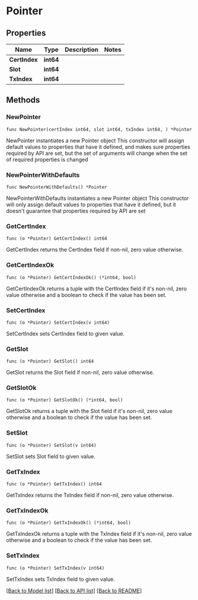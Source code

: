 # Pointer

## Properties

Name | Type | Description | Notes
------------ | ------------- | ------------- | -------------
**CertIndex** | **int64** |  | 
**Slot** | **int64** |  | 
**TxIndex** | **int64** |  | 

## Methods

### NewPointer

`func NewPointer(certIndex int64, slot int64, txIndex int64, ) *Pointer`

NewPointer instantiates a new Pointer object
This constructor will assign default values to properties that have it defined,
and makes sure properties required by API are set, but the set of arguments
will change when the set of required properties is changed

### NewPointerWithDefaults

`func NewPointerWithDefaults() *Pointer`

NewPointerWithDefaults instantiates a new Pointer object
This constructor will only assign default values to properties that have it defined,
but it doesn't guarantee that properties required by API are set

### GetCertIndex

`func (o *Pointer) GetCertIndex() int64`

GetCertIndex returns the CertIndex field if non-nil, zero value otherwise.

### GetCertIndexOk

`func (o *Pointer) GetCertIndexOk() (*int64, bool)`

GetCertIndexOk returns a tuple with the CertIndex field if it's non-nil, zero value otherwise
and a boolean to check if the value has been set.

### SetCertIndex

`func (o *Pointer) SetCertIndex(v int64)`

SetCertIndex sets CertIndex field to given value.


### GetSlot

`func (o *Pointer) GetSlot() int64`

GetSlot returns the Slot field if non-nil, zero value otherwise.

### GetSlotOk

`func (o *Pointer) GetSlotOk() (*int64, bool)`

GetSlotOk returns a tuple with the Slot field if it's non-nil, zero value otherwise
and a boolean to check if the value has been set.

### SetSlot

`func (o *Pointer) SetSlot(v int64)`

SetSlot sets Slot field to given value.


### GetTxIndex

`func (o *Pointer) GetTxIndex() int64`

GetTxIndex returns the TxIndex field if non-nil, zero value otherwise.

### GetTxIndexOk

`func (o *Pointer) GetTxIndexOk() (*int64, bool)`

GetTxIndexOk returns a tuple with the TxIndex field if it's non-nil, zero value otherwise
and a boolean to check if the value has been set.

### SetTxIndex

`func (o *Pointer) SetTxIndex(v int64)`

SetTxIndex sets TxIndex field to given value.



[[Back to Model list]](../README.md#documentation-for-models) [[Back to API list]](../README.md#documentation-for-api-endpoints) [[Back to README]](../README.md)


